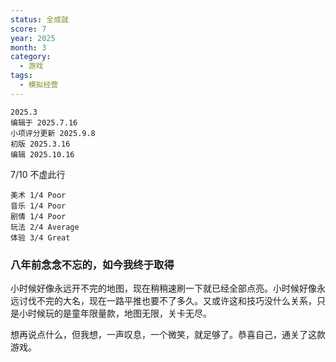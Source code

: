 ```yaml
---
status: 全成就
score: 7
year: 2025
month: 3
category:
  - 游戏
tags:
  - 模拟经营
---
```

	2025.3
	编辑于 2025.7.16
	小项评分更新 2025.9.8
	初版 2025.3.16
	编辑 2025.10.16

7/10 不虚此行

```
美术 1/4 Poor
音乐 1/4 Poor
剧情 1/4 Poor
玩法 2/4 Average
体验 3/4 Great
```

### 八年前念念不忘的，如今我终于取得

小时候好像永远开不完的地图，现在稍稍速刷一下就已经全部点亮。小时候好像永远讨伐不完的大名，现在一路平推也要不了多久。又或许这和技巧没什么关系，只是小时候玩的是童年限量款，地图无限，关卡无尽。

想再说点什么，但我想，一声叹息，一个微笑，就足够了。恭喜自己，通关了这款游戏。
